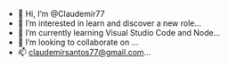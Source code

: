 - 👋 Hi, I’m @Claudemir77
- 👀 I’m interested in learn and discover a new role...
- 🌱 I’m currently learning Visual Studio Code and Node...
- 💞️ I’m looking to collaborate on ...
- 📫 claudemirsantos77@gmail.com...

<!---
Claudemir77/Claudemir77 is a ✨ special ✨ repository because its `README.md` (this file) appears on your GitHub profile.
You can click the Preview link to take a look at your changes.
--->
